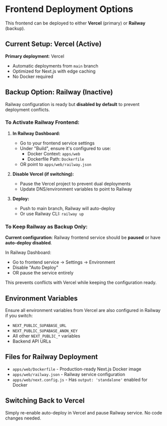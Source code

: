 # Frontend Deployment Options

This frontend can be deployed to either **Vercel** (primary) or **Railway** (backup).

## Current Setup: Vercel (Active)

**Primary deployment**: Vercel
- Automatic deployments from `main` branch
- Optimized for Next.js with edge caching
- No Docker required

## Backup Option: Railway (Inactive)

Railway configuration is ready but **disabled by default** to prevent deployment conflicts.

### To Activate Railway Frontend:

1. **In Railway Dashboard:**
   - Go to your frontend service settings
   - Under "Build", ensure it's configured to use:
     - Docker Context: `apps/web`
     - Dockerfile Path: `Dockerfile`
   - OR point to `apps/web/railway.json`

2. **Disable Vercel (if switching):**
   - Pause the Vercel project to prevent dual deployments
   - Update DNS/environment variables to point to Railway

3. **Deploy:**
   - Push to main branch, Railway will auto-deploy
   - Or use Railway CLI: `railway up`

### To Keep Railway as Backup Only:

**Current configuration**: Railway frontend service should be **paused** or have **auto-deploy disabled**.

In Railway Dashboard:
- Go to frontend service → Settings → Environment
- Disable "Auto Deploy"
- OR pause the service entirely

This prevents conflicts with Vercel while keeping the configuration ready.

## Environment Variables

Ensure all environment variables from Vercel are also configured in Railway if you switch:
- `NEXT_PUBLIC_SUPABASE_URL`
- `NEXT_PUBLIC_SUPABASE_ANON_KEY`
- All other `NEXT_PUBLIC_*` variables
- Backend API URLs

## Files for Railway Deployment

- `apps/web/Dockerfile` - Production-ready Next.js Docker image
- `apps/web/railway.json` - Railway service configuration
- `apps/web/next.config.js` - Has `output: 'standalone'` enabled for Docker

## Switching Back to Vercel

Simply re-enable auto-deploy in Vercel and pause Railway service. No code changes needed.
